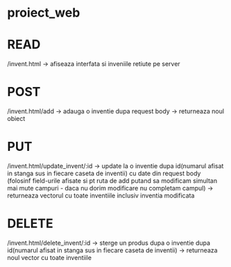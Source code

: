 # proiect_web

# READ
/invent.html -> afiseaza interfata si inveniile retiute pe server

# POST
/invent.html/add -> adauga o inventie dupa request body 
-> returneaza noul obiect

# PUT
/invent.html/update_invent/:id -> update la o inventie dupa id(numarul afisat in stanga sus in fiecare caseta de inventii) cu date din request body (folosinf field-urile afisate si pt ruta de add putand sa modificam simultan mai mute campuri - daca nu dorim modificare nu completam campul)
-> returneaza vectorul cu toate inventiile inclusiv inventia modificata 

# DELETE
/invent.html/delete_invent/:id -> sterge un produs dupa o inventie dupa id(numarul afisat in stanga sus in fiecare caseta de inventii)
-> returneaza noul vector cu toate inventiile